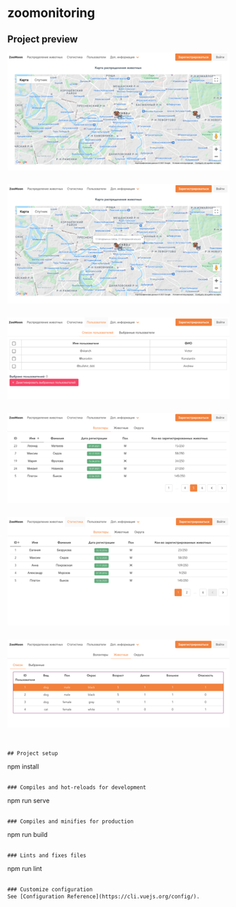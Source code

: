 # zoomonitoring

## Project preview
![img](screenshots/map_1.png)
```
```
![img](screenshots/map.png)
```
```
![img](screenshots/users.png)
```
```
![img](screenshots/stat_workers.png)
```
```
![img](screenshots/stat_workers_2.png)
```
```
![img](screenshots/stat_pets.png)
```


## Project setup
```
npm install
```

### Compiles and hot-reloads for development
```
npm run serve
```

### Compiles and minifies for production
```
npm run build
```

### Lints and fixes files
```
npm run lint
```

### Customize configuration
See [Configuration Reference](https://cli.vuejs.org/config/).
